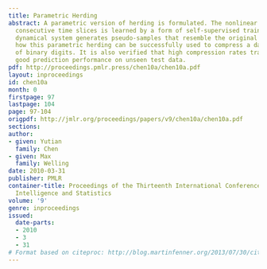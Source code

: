 ```yaml
---
title: Parametric Herding
abstract: A parametric version of herding is formulated. The nonlinear mapping between
  consecutive time slices is learned by a form of self-supervised training. The resulting
  dynamical system generates pseudo-samples that resemble the original data. We show
  how this parametric herding can be successfully used to compress a dataset consisting
  of binary digits. It is also verified that high compression rates translate into
  good prediction performance on unseen test data.
pdf: http://proceedings.pmlr.press/chen10a/chen10a.pdf
layout: inproceedings
id: chen10a
month: 0
firstpage: 97
lastpage: 104
page: 97-104
origpdf: http://jmlr.org/proceedings/papers/v9/chen10a/chen10a.pdf
sections: 
author:
- given: Yutian
  family: Chen
- given: Max
  family: Welling
date: 2010-03-31
publisher: PMLR
container-title: Proceedings of the Thirteenth International Conference on Artificial
  Intelligence and Statistics
volume: '9'
genre: inproceedings
issued:
  date-parts:
  - 2010
  - 3
  - 31
# Format based on citeproc: http://blog.martinfenner.org/2013/07/30/citeproc-yaml-for-bibliographies/
---
```

